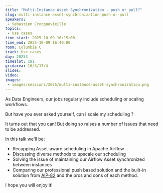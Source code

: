 ```yaml
---
title: "Multi-Instance Asset Synchronization - push or pull?"
slug: multi-instance-asset-synchronization-push-or-pull
speakers:
 - Sebastien Crocquevieille
topics:
 - Use cases
time_start: 2025-10-09 16:15:00
time_end: 2025-10-09 16:40:00
room: Columbia C
track: Use cases
day: 20253
timeslot: 181
gridarea: 16/3/17/4
slides:
video:
images:
 - images/sessions/2025/multi-instance-asset-synchronization.png
---
```


As Data Engineers, our jobs regularly include scheduling or scaling workflows.

But have you ever asked yourself, can I scale my scheduling ?

It turns out that you can!
But doing so raises a number of issues that need to be addressed.

In this talk we'll be:
- Recapping Asset-aware scheduling in Apache Airflow
- Discussing diverse methods to upscale our scheduling
- Solving the issue of maintaining our Airflow Asset synchronized between instances
- Comparing our professional push based solution and the built-in solution from [AIP-82](https://cwiki.apache.org/confluence/display/AIRFLOW/AIP-82+External+event+driven+scheduling+in+Airflow) and the pros and cons of each method.

I hope you will enjoy it!